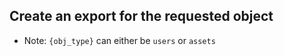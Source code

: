 ## Create an export for the requested object

* Note: `{obj_type}` can either be `users` or `assets`
